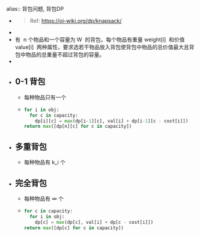alias:: 背包问题, 背包DP

- > Ref: https://oi-wiki.org/dp/knapsack/
-
- 有  n 个物品和一个容量为 W  的背包，每个物品有重量 weight[i]  和价值 value[i]  两种属性，要求选若干物品放入背包使背包中物品的总价值最大且背包中物品的总重量不超过背包的容量。
-
- ## 0-1 背包
	- 每种物品只有一个
	- ```python
	  for i in obj:
	    for c in capacity:
	      dp[i][c] = max(dp[i-1][c], val[i] + dp[i-1][c - cost[i]])
	  return max([dp[n][c] for c in capacity])
	  ```
- ## 多重背包
	- 每种物品有 k_i 个
- ## 完全背包
	- 每种物品有 ∞ 个
	- ```python
	  for c in capacity:
	    for i in obj:
	      dp[c] = max(dp[c], val[i] + dp[c - cost[i]])
	  return max([dp[c] for c in capacity])
	  ```